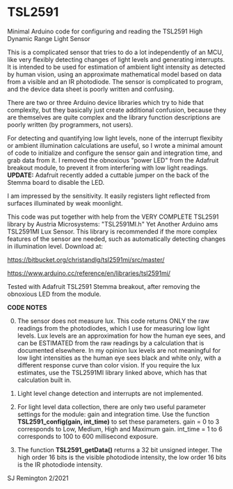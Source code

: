 # TSL2591
Minimal Arduino code for configuring and reading the TSL2591 High Dynamic Range Light Sensor

This is a complicated sensor that tries to do a lot independently of an MCU, like very flexibly detecting changes of light levels and generating interrupts. It is intended to be used for estimation of ambient light intensity as detected by human vision, using an approximate mathematical model based on data from a visible and an IR photodiode. The sensor is complicated to program, and the device data sheet is poorly written and confusing.

There are two or three Arduino device libraries which try to hide that complexity, but they basically just create additional confusion, because they are themselves are quite complex and the library function descriptions are poorly written (by programmers, not users).

For detecting and quantifying low light levels, none of the interrupt flexibity or ambient illumination calculations are useful, so I wrote a minimal amount of code to initialize and configure the sensor gain and integration time, and grab data from it. I removed the obnoxious "power LED" from the Adafruit breakout module, to prevent it from interfering with low light readings. **UPDATE:**  Adafruit recently added a cuttable jumper on the back of the Stemma board to disable the LED.

I am impressed by the sensitivity. It easily registers light reflected from surfaces illuminated by weak moonlight.

This code was put together with help from the VERY COMPLETE TSL2591 library by Austria Microsystems: "TSL2591MI.h" Yet Another Arduino ams TSL2591MI Lux Sensor. This library is recommended if the more complex features of the sensor are needed, such as automatically detecting changes in illumination level. Download at: 

https://bitbucket.org/christandlg/tsl2591mi/src/master/

https://www.arduino.cc/reference/en/libraries/tsl2591mi/

Tested with Adafruit TSL2591 Stemma breakout, after removing the obnoxious LED from the module.

**CODE NOTES** 

0. The sensor does not measure lux. This code returns ONLY the raw readings from the photodiodes, which I use for measuring low light levels. Lux levels are an approximation for how the human eye sees, and can be ESTIMATED from the raw readings by a calculation that is documented elsewhere. In my opinion lux levels are not meaningful for low light intensities as the human eye sees black and white only, with a different response curve than color vision. If you require the lux estimates, use the TSL2591MI library linked above, which has that calculation built in.

1. Light level change detection and interrupts are not implemented.
 
2. For light level data collection, there are only two useful parameter settings for the module: gain and integration time. Use the function **TSL2591_config(gain, int_time)** to set these parameters. gain = 0 to 3 corresponds to Low, Medium, High and Maximum gain. int_time = 1 to 6 corresponds to 100 to 600 millisecond exposure.
 
3. The function **TSL2591_getData()** returns a 32 bit unsigned integer. The high order 16 bits is the visible photodiode intensity, the low order 16 bits is the IR photodiode intensity.

SJ Remington 2/2021

